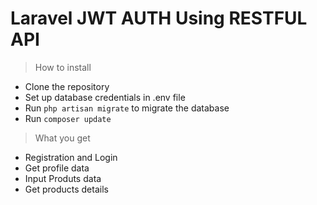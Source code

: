# Laravel JWT AUTH Using RESTFUL API
> How to install
 - Clone the repository
 - Set up database credentials in .env file
 - Run `php artisan migrate` to migrate the database
 - Run `composer update`
 
> What you get
 - Registration and Login
 - Get profile data
 - Input Produts data
 - Get products details

